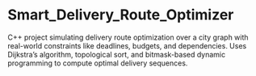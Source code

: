 # Smart_Delivery_Route_Optimizer
 C++ project simulating delivery route optimization over a city graph with real-world constraints like deadlines, budgets, and dependencies. Uses Dijkstra’s algorithm, topological sort, and bitmask-based dynamic programming to compute optimal delivery sequences.
